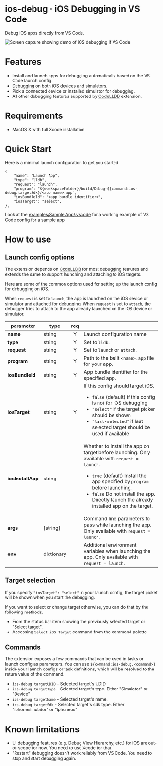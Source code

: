 # ios-debug · iOS Debugging in VS Code

Debug iOS apps directly from VS Code.

![Screen capture showing demo of iOS debugging if VS Code](./images/screencast.gif)


# Features
- Install and launch apps for debugging automatically based on the VS Code launch config.
- Debugging on both iOS devices and simulators.
- Pick a connected device or installed simulator for debugging.
- All other debugging features supported by [CodeLLDB](https://marketplace.visualstudio.com/items?itemName=vadimcn.vscode-lldb) extension.


# Requirements
- MacOS X with full Xcode installation


# Quick Start
Here is a minimal launch configuration to get you started
```
{
    "name": "Launch App",
    "type": "lldb",
    "request": "launch",
    "program": "${workspaceFolder}/build/Debug-${command:ios-debug.targetSdk}/<app name>.app",
    "iosBundleId": "<app bundle identifier>",
    "iosTarget": "select",
},
```

Look at the [examples/Sample App/.vscode](./examples/Sample%20App/.vscode) for a working example of VS Code config for a sample app.


# How to use
## Launch config options
The extension depends on [CodeLLDB](https://marketplace.visualstudio.com/items?itemName=vadimcn.vscode-lldb) for most debugging features and extends the same to support launching and attaching to iOS targets.

Here are some of the common options used for setting up the launch config for debugging on iOS.

When `request` is set to `launch`, the app is launched on the iOS device or simulator and attached for debugging. When `request` is set to `attach`, the debugger tries to attach to the app already launched on the iOS device or simulator.

|parameter          |type|req |         |
|-------------------|----|:--:|---------|
|**name**           |string|Y| Launch configuration name.
|**type**           |string|Y| Set to `lldb`.
|**request**        |string|Y| Set to `launch` or `attach`.
|**program**        |string|Y| Path to the built `<name>.app` file for your app.
|**iosBundleId**    |string|Y| App bundle identifier for the specified app.
|**iosTarget**      |string|Y| If this config should target iOS.<ul><li>`false` (default) if this config is not for iOS debugging</li><li>`"select"` if the target picker should be shown</li><li>`"last-selected"` if last selected target should be used if available</li></ul>
|**iosInstallApp**  |string| | Whether to install the app on target before launching. Only available with `request = launch`. <ul><li>`true` (default) Install the app specified by `program` before launching.</li><li>`false` Do not install the app. Directly launch the already installed app on the target.</li></ul>
|**args**           |[string]| | Command line parameters to pass while launching the app. Only available with `request = launch`.
|**env**            |dictionary| | Additional environment variables when launching the app. Only available with `request = launch`.


## Target selection
If you specify `"iosTarget": "select"` in your launch config, the target picket will be shown when you start the debugging.

If you want to select or change target otherwise, you can do that by the following methods.

- From the status bar item showing the previously selected target or "Select target".
- Accessing `Select iOS Target` command from the command palette.

## Commands
The extension exposes a few commands that can be used in tasks or launch config as parameters. You can use `${command:ios-debug.<command>}` inside your launch configs or task definitions, which will be resolved to the return value of the command.

- `ios-debug.targetUDID` -  Selected target's UDID
- `ios-debug.targetType` - Selected target's type. Either "Simulator" or "Device"
- `ios-debug.targetName` - Selected target's name.
- `ios-debug.targetSdk` - Selected target's sdk type. Either "iphonesimulator" or "iphoneos"


# Known limitations
- UI debugging features (e.g. Debug View Hierarchy, etc.) for iOS are out-of-scope for now. You need to use Xcode for that.
- "Restart" debugging doesn't work reliably from VS Code. You need to stop and start debugging again.
